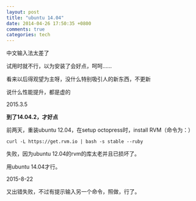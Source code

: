 ```yaml
---
layout: post
title: "ubuntu 14.04"
date: 2014-04-26 17:50:35 +0800
comments: true
categories: tech
---
```

中文输入法太差了  

试用时就不行，以为安装了会好点，呵呵……  

看来以后得观望为主呀，没什么特别吸引人的新东西，不更新  

说什么性能提升，都是虚的  

2015.3.5  

**到了14.04.2，才好点**  

前两天，重装ubuntu 12.04，在setup octopress时，install RVM（命令为：）  

	curl -L https://get.rvm.io | bash -s stable --ruby

失败，因为ubuntu 12.04的rvm的库太老并且已损坏了。  

用ubuntu 14.04才行。  

2015-8-22  

又出错失败，不过有提示输入另一个命令，照做，行了。
